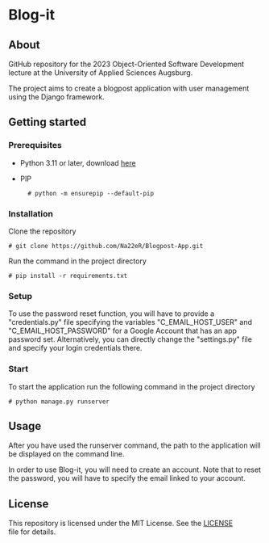 Blog-it
=====================================


## About
GitHub repository for the 2023 Object-Oriented Software Development lecture at the University of Applied Sciences Augsburg.

The project aims to create a blogpost application with user management using the Django framework.


## Getting started

### Prerequisites
- Python 3.11 or later, download [here](https://www.python.org/downloads/release/python-3110/)

    
  
- PIP
  
        # python -m ensurepip --default-pip


### Installation
Clone the repository 

    # git clone https://github.com/Na22eR/Blogpost-App.git
   
Run the command in the project directory

    # pip install -r requirements.txt


### Setup
To use the password reset function, you will have to provide a "credentials.py" file specifying the variables "C_EMAIL_HOST_USER" and "C_EMAIL_HOST_PASSWORD" for a Google Account that has an app password set.
Alternatively, you can directly change the "settings.py" file and specify your login credentials there. 


### Start
To start the application run the following command in the project directory

    # python manage.py runserver


## Usage
After you have used the runserver command, the path to the application will be displayed on the command line.

In order to use Blog-it, you will need to create an account. Note that to reset the password, you will have to specify the email linked to your account.


## License
This repository is licensed under the MIT License. See the [LICENSE](LICENSE) file for details.
